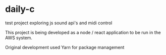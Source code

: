 # daily-c
test project exploring js sound api's and midi control


This project is being developed as a node / react application to be run in the AWS system.

Original development used Yarn for package management
